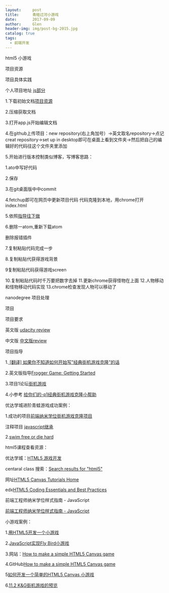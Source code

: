 ```yaml
---
layout:     post                   
title:      青蛙过河小游戏              
date:       2017-09-09            
author:     Glen                     
header-img: img/post-bg-2015.jpg   
catalog: true                      
tags:                               
  - 前端开发
---
```


html5 小游戏

项目资源

项目具体实践

个人项目地址
[js部分](https://github.com/18513763652/Arcade-Game-Clone_zh/blob/master/js/app.js)

1.下载初始文档[项目资源](https://classroom.udacity.com/nanodegrees/nd001-cn-advanced/parts/4dfba70b-c53f-4811-b013-5fe90e7b1488/modules/bae316ce-be90-4d30-b864-55d65207aa8c/lessons/2696458597239847/concepts/26849785360923)

2.压缩获取文档

3.打开app.js开始编辑文档

4.在github上传项目：new repository(右上角加号）->英文取名repository->点记creat repository->set up in desktop即可在桌面上看到文件夹->然后把自己的编辑好的代码往这个文件夹里添加

5.开始进行版本控制类似博客，写博客思路：

1.ato中写好代码

2.保存

3.在git桌面版中中commit

4.fetchup即可在网页中更新项目代码
代码克隆到本地，用chrome打开index.html

5.依照[指导往下做](https://github.com/linesh-simplicity/linesh-simplicity.github.io/issues/138#issuecomment-286311563)

6.删除一atom,重新下载atom

删除报错插件

7.复制粘贴代码完成一步

8.复制粘贴代获得游戏背景

9复制粘贴代码获得游戏screen

10.复制粘贴代码时千万要把数字去掉
11.更新chrome获得怪物在上面
12.人物移动和怪物移动代码实现
13.chrome检查发现人物可以移动了



nanodegree 项目处理

项目

项目要求

英文版 [udacity review](https://review.udacity.com/#!/rubrics/15/view)

中文版 [中文版review](https://review.udacity.com/#!/rubrics/499/view)

项目指导

1.[ [翻译] 如果你不知道如何开始写”经典街机游戏克隆”的话](http://discussions.youdaxue.com/t/topic/32577)

2.英文版指导[Frogger Game: Getting Started](https://docs.google.com/document/d/1v01aScPjSWCCWQLIpFqvg3-vXLH2e8_SZQKC8jNO0Dc/pub?embedded=true)

3.项目1论坛[街机游戏](https://discussions.youdaxue.com/c/nd001-classic-arcade-game-clone)

4.小参考 [给你们的-p1经典街机游戏克隆小帮助](http://discussions.youdaxue.com/t/p1/43723)

优达学城进阶青蛙游戏成功案例：

1.成功的项目[前端纳米学位街机游戏克隆项目](https://github.com/luocooldong/Arcade-Game-Clone_P5)

注释项目
[javascript继承](http://www.cnblogs.com/starof/p/6517858.html)



2.[swim free or die hard](https://sunnymui.github.io/frontend-nanodegree-arcade-game/?from=singlemessage)

html5课程查看资源：

优达学城：[HTML5 游戏开发 ](https://cn.udacity.com/course/html5-game-development--cs255)

centaral class 搜索：[Search results for "html5"](https://www.class-central.com/search?q=html5)

网址[HTML5 Canvas Tutorials Home](http://www.html5canvastutorials.com/)

edx[HTML5 Coding Essentials and Best Practices](https://courses.edx.org/courses/course-v1:W3Cx+HTML5.1x+1T2017/course/)

前端工程师纳米学位样式指南 - JavaScript

[前端工程师纳米学位样式指南 - JavaScript](https://github.com/udacity/frontend-nanodegree-styleguide-zh/blob/master/%E5%89%8D%E7%AB%AF%E5%B7%A5%E7%A8%8B%E5%B8%88%E7%BA%B3%E7%B1%B3%E5%AD%A6%E4%BD%8D%E6%A0%B7%E5%BC%8F%E6%8C%87%E5%8D%97%20-%20JavaScript.md)

小游戏案例：

1.[用HTML5开发一个小游戏](https://segmentfault.com/a/1190000002987169)

2.[JavaScript实现Fly Bird小游戏](http://www.jianshu.com/p/45d994d04a25)

3.网站：[How to make a simple HTML5 Canvas game](http://www.lostdecadegames.com/how-to-make-a-simple-html5-canvas-game/)

4.GitHub[How to make a simple HTML5 Canvas game](https://github.com/lostdecade/simple_canvas_game)

5[如何开发一个简单的HTML5 Canvas 小游戏
](http://www.cnblogs.com/Wayou/p/how-to-make-a-simple-html5-canvas-game.html)

6.[11.2 K&G街机游戏的预览](http://book.51cto.com/art/200907/138631.htm)


